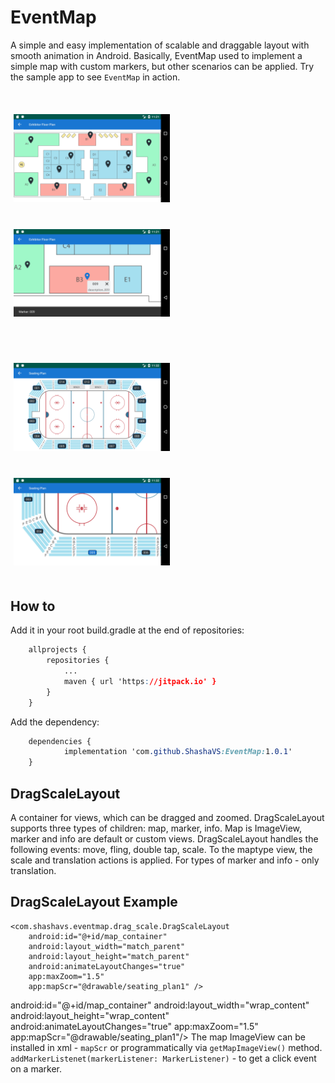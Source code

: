 
# EventMap    
 A simple and easy implementation of scalable and draggable layout with smooth animation in Android. Basically, EventMap used to implement a simple map with custom markers, but other scenarios can be applied. Try the sample app to see `EventMap` in action. <p>    
<img src="screenshots/device_01.png" width="250" vspace="20" hspace="5"> <img src="screenshots/device_02.png" width="250" vspace="20" hspace="5"></p> <p>    
 <img src="screenshots/device_03.png" width="250" vspace="20" hspace="5"> <img src="screenshots/device_04.png" width="250" vspace="20" hspace="5"> </p>  
  ## How to    
    
Add it in your root build.gradle at the end of repositories:
```css
	allprojects {
		repositories {
			...
			maven { url 'https://jitpack.io' }
		}
	}
``` 
Add the dependency:  
```css
	dependencies {
	        implementation 'com.github.ShashaVS:EventMap:1.0.1'
	}
```
 
## DragScaleLayout    
    
A container for views, which can be dragged and zoomed. DragScaleLayout supports three types of children: map, marker, info. Map is ImageView, marker and info are default or custom views. DragScaleLayout handles the following events: move, fling, double tap, scale. To the maptype view, the scale and translation actions is applied. For types of marker and info - only translation.    

## DragScaleLayout Example
  
  ```
  <com.shashavs.eventmap.drag_scale.DragScaleLayout  
	  android:id="@+id/map_container"  
	  android:layout_width="match_parent"  
	  android:layout_height="match_parent"  
	  android:animateLayoutChanges="true"  
	  app:maxZoom="1.5"  
	  app:mapScr="@drawable/seating_plan1" />
  ```

android:id="@+id/map_container" android:layout_width="wrap_content" android:layout_height="wrap_content" android:animateLayoutChanges="true" app:maxZoom="1.5" app:mapScr="@drawable/seating_plan1"/> The map ImageView can be installed in xml - `mapScr` or programmatically via `getMapImageView()` method.    
 `addMarkerListenet(markerListener: MarkerListener)` - to get a click event on a marker.

